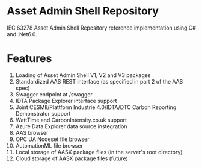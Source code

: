 # Asset Admin Shell Repository

IEC 63278 Asset Admin Shell Repository reference implementation using C# and .Net6.0.

# Features

1. Loading of Asset Admin Shell V1, V2 and V3 packages
1. Standardized AAS REST interface (as specified in part 2 of the AAS spec)
1. Swagger endpoint at /swagger
1. IDTA Package Explorer interface support
1. Joint CESMII/Plattform Industrie 4.0/IDTA/DTC Carbon Reporting Demonstrator support
1. WattTime and CarbonIntensity.co.uk support
1. Azure Data Explorer data source instegration
1. AAS browser
1. OPC UA Nodeset file browser
1. AutomationML file browser
1. Local storage of AASX package files (in the server's root directory)
1. Cloud storage of AASX package files (future)